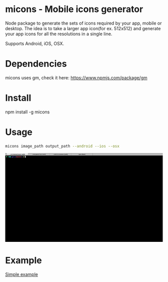 # micons - Mobile icons generator

Node package to generate the sets of icons required by your app, mobile or desktop. The idea is to take a larger app icon(for ex. 512x512) and generate your app icons for all the resolutions in a single line.

Supports Android, iOS, OSX. 

Dependencies
============

micons uses gm, check it here:
<a href="https://www.npmjs.com/package/gm">https://www.npmjs.com/package/gm</a>

Install
=======
npm install -g micons


Usage
=====
```bash
micons image_path output_path --android --ios --osx

```

<img src="https://raw.githubusercontent.com/Urucas/micons/master/screenrec.gif" />

Example
=======

<a href="https://github.com/Urucas/micons/tree/master/example">Simple example</a>
